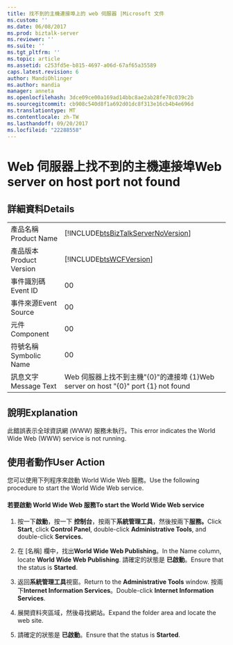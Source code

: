 ```yaml
---
title: 找不到的主機連接埠上的 web 伺服器 |Microsoft 文件
ms.custom: ''
ms.date: 06/08/2017
ms.prod: biztalk-server
ms.reviewer: ''
ms.suite: ''
ms.tgt_pltfrm: ''
ms.topic: article
ms.assetid: c253fd5e-b815-4697-a06d-67af65a35589
caps.latest.revision: 6
author: MandiOhlinger
ms.author: mandia
manager: anneta
ms.openlocfilehash: 3dce09ce00a169ad14bbc8ae2ab28fe70c039c2b
ms.sourcegitcommit: cb908c540d8f1a692d01dc8f313e16cb4b4e696d
ms.translationtype: MT
ms.contentlocale: zh-TW
ms.lasthandoff: 09/20/2017
ms.locfileid: "22288558"
---
```

# <a name="web-server-on-host-port-not-found"></a><span data-ttu-id="75498-102">Web 伺服器上找不到的主機連接埠</span><span class="sxs-lookup"><span data-stu-id="75498-102">Web server on host port not found</span></span>
## <a name="details"></a><span data-ttu-id="75498-103">詳細資料</span><span class="sxs-lookup"><span data-stu-id="75498-103">Details</span></span>  
  
|||  
|-|-|  
|<span data-ttu-id="75498-104">產品名稱</span><span class="sxs-lookup"><span data-stu-id="75498-104">Product Name</span></span>|[!INCLUDE[btsBizTalkServerNoVersion](../includes/btsbiztalkservernoversion-md.md)]|  
|<span data-ttu-id="75498-105">產品版本</span><span class="sxs-lookup"><span data-stu-id="75498-105">Product Version</span></span>|[!INCLUDE[btsWCFVersion](../includes/btswcfversion-md.md)]|  
|<span data-ttu-id="75498-106">事件識別碼</span><span class="sxs-lookup"><span data-stu-id="75498-106">Event ID</span></span>|<span data-ttu-id="75498-107">0</span><span class="sxs-lookup"><span data-stu-id="75498-107">0</span></span>|  
|<span data-ttu-id="75498-108">事件來源</span><span class="sxs-lookup"><span data-stu-id="75498-108">Event Source</span></span>|<span data-ttu-id="75498-109">0</span><span class="sxs-lookup"><span data-stu-id="75498-109">0</span></span>|  
|<span data-ttu-id="75498-110">元件</span><span class="sxs-lookup"><span data-stu-id="75498-110">Component</span></span>|<span data-ttu-id="75498-111">0</span><span class="sxs-lookup"><span data-stu-id="75498-111">0</span></span>|  
|<span data-ttu-id="75498-112">符號名稱</span><span class="sxs-lookup"><span data-stu-id="75498-112">Symbolic Name</span></span>|<span data-ttu-id="75498-113">0</span><span class="sxs-lookup"><span data-stu-id="75498-113">0</span></span>|  
|<span data-ttu-id="75498-114">訊息文字</span><span class="sxs-lookup"><span data-stu-id="75498-114">Message Text</span></span>|<span data-ttu-id="75498-115">Web 伺服器上找不到主機"{0}"的連接埠 {1}</span><span class="sxs-lookup"><span data-stu-id="75498-115">Web server on host "{0}" port {1} not found</span></span>|  
  
## <a name="explanation"></a><span data-ttu-id="75498-116">說明</span><span class="sxs-lookup"><span data-stu-id="75498-116">Explanation</span></span>  
 <span data-ttu-id="75498-117">此錯誤表示全球資訊網 (WWW) 服務未執行。</span><span class="sxs-lookup"><span data-stu-id="75498-117">This error indicates the World Wide Web (WWW) service is not running.</span></span>  
  
## <a name="user-action"></a><span data-ttu-id="75498-118">使用者動作</span><span class="sxs-lookup"><span data-stu-id="75498-118">User Action</span></span>  
 <span data-ttu-id="75498-119">您可以使用下列程序來啟動 World Wide Web 服務。</span><span class="sxs-lookup"><span data-stu-id="75498-119">Use the following procedure to start the World Wide Web service.</span></span>  
  
#### <a name="to-start-the-world-wide-web-service"></a><span data-ttu-id="75498-120">若要啟動 World Wide Web 服務</span><span class="sxs-lookup"><span data-stu-id="75498-120">To start the World Wide Web service</span></span>  
  
1.  <span data-ttu-id="75498-121">按一下**啟動**，按一下 **控制台**，按兩下**系統管理工具**，然後按兩下**服務。**</span><span class="sxs-lookup"><span data-stu-id="75498-121">Click **Start**, click **Control Panel**, double-click **Administrative Tools**, and double-click **Services.**</span></span>  
  
2.  <span data-ttu-id="75498-122">在 [名稱] 欄中，找出**World Wide Web Publishing**。</span><span class="sxs-lookup"><span data-stu-id="75498-122">In the Name column, locate **World Wide Web Publishing**.</span></span> <span data-ttu-id="75498-123">請確定的狀態是 **已啟動**。</span><span class="sxs-lookup"><span data-stu-id="75498-123">Ensure that the status is **Started**.</span></span>  
  
3.  <span data-ttu-id="75498-124">返回**系統管理工具**視窗。</span><span class="sxs-lookup"><span data-stu-id="75498-124">Return to the **Administrative Tools** window.</span></span> <span data-ttu-id="75498-125">按兩下**Internet Information Services**。</span><span class="sxs-lookup"><span data-stu-id="75498-125">Double-click **Internet Information Services**.</span></span>  
  
4.  <span data-ttu-id="75498-126">展開資料夾區域，然後尋找網站。</span><span class="sxs-lookup"><span data-stu-id="75498-126">Expand the folder area and locate the web site.</span></span>  
  
5.  <span data-ttu-id="75498-127">請確定的狀態是 **已啟動**。</span><span class="sxs-lookup"><span data-stu-id="75498-127">Ensure that the status is **Started**.</span></span>